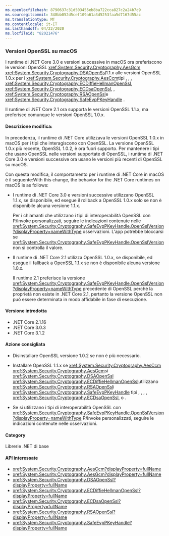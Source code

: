 ```yaml
---
ms.openlocfilehash: 8790637c31d503455eb8ba722cca827c2a24b7c9
ms.sourcegitcommit: 348bb052d5cef109a61a3d5253faa5d7167d55ac
ms.translationtype: MT
ms.contentlocale: it-IT
ms.lasthandoff: 04/22/2020
ms.locfileid: "82021476"
---
```

### <a name="openssl-versions-on-macos"></a>Versioni OpenSSL su macOS

I runtime di .NET Core 3.0 e versioni successive in macOS ora preferiscono le versioni OpenSSL <xref:System.Security.Cryptography.AesGcm> <xref:System.Security.Cryptography.DSAOpenSsl>1.1.x alle versioni OpenSSL 1.0.x per i <xref:System.Security.Cryptography.AesCcm>tipi , , , <xref:System.Security.Cryptography.ECDiffieHellmanOpenSsl>, <xref:System.Security.Cryptography.ECDsaOpenSsl>, , <xref:System.Security.Cryptography.RSAOpenSsl>e <xref:System.Security.Cryptography.SafeEvpPKeyHandle> .

Il runtime di .NET Core 2.1 ora supporta le versioni OpenSSL 1.1.x, ma preferisce comunque le versioni OpenSSL 1.0.x.

#### <a name="change-description"></a>Descrizione modifica:

In precedenza, il runtime di .NET Core utilizzava le versioni OpenSSL 1.0.x in macOS per i tipi che interagiscono con OpenSSL. La versione OpenSSL 1.0.x più recente, OpenSSL 1.0.2, è ora fuori supporto. Per mantenere i tipi che usano OpenSSL nelle versioni supportate di OpenSSL, i runtime di .NET Core 3.0 e versioni successive ora usano le versioni più recenti di OpenSSL su macOS.

Con questa modifica, il comportamento per i runtime di .NET Core in macOS è il seguente:With this change, the behavior for the .NET Core runtimes on macOS is as follows:

- I runtime di .NET Core 3.0 e versioni successive utilizzano OpenSSL 1.1.x, se disponibile, ed esegue il rollback a OpenSSL 1.0.x solo se non è disponibile alcuna versione 1.1.x.

  Per i chiamanti che utilizzano i tipi di interoperabilità OpenSSL con P/Invoke personalizzati, seguire le indicazioni contenute nelle <xref:System.Security.Cryptography.SafeEvpPKeyHandle.OpenSslVersion?displayProperty=nameWithType> osservazioni. L'app potrebbe bloccarsi se <xref:System.Security.Cryptography.SafeEvpPKeyHandle.OpenSslVersion> non si controlla il valore.

- Il runtime di .NET Core 2.1 utilizza OpenSSL 1.0.x, se disponibile, ed esegue il fallback a OpenSSL 1.1.x se non è disponibile alcuna versione 1.0.x.

  Il runtime 2.1 preferisce la versione <xref:System.Security.Cryptography.SafeEvpPKeyHandle.OpenSslVersion?displayProperty=nameWithType> precedente di OpenSSL perché la proprietà non esiste in .NET Core 2.1, pertanto la versione OpenSSL non può essere determinata in modo affidabile in fase di esecuzione.

#### <a name="version-introduced"></a>Versione introdotta

- .NET Core 2.1.16
- .NET Core 3.0.3
- .NET Core 3.1.2

#### <a name="recommended-action"></a>Azione consigliata

- Disinstallare OpenSSL versione 1.0.2 se non è più necessario.

- Installare OpenSSL 1.1.x se <xref:System.Security.Cryptography.AesCcm> <xref:System.Security.Cryptography.AesGcm>si <xref:System.Security.Cryptography.DSAOpenSsl> <xref:System.Security.Cryptography.ECDiffieHellmanOpenSsl>utilizzano <xref:System.Security.Cryptography.RSAOpenSsl>i <xref:System.Security.Cryptography.SafeEvpPKeyHandle> tipi , , , , <xref:System.Security.Cryptography.ECDsaOpenSsl>, o .

- Se si utilizzano i tipi di interoperabilità OpenSSL con <xref:System.Security.Cryptography.SafeEvpPKeyHandle.OpenSslVersion?displayProperty=nameWithType> P/Invoke personalizzati, seguire le indicazioni contenute nelle osservazioni.

#### <a name="category"></a>Category

Librerie .NET di base

#### <a name="affected-apis"></a>API interessate

- <xref:System.Security.Cryptography.AesCcm?displayProperty=fullName>
- <xref:System.Security.Cryptography.AesGcm?displayProperty=fullName>
- <xref:System.Security.Cryptography.DSAOpenSsl?displayProperty=fullName>
- <xref:System.Security.Cryptography.ECDiffieHellmanOpenSsl?displayProperty=fullName>
- <xref:System.Security.Cryptography.ECDsaOpenSsl?displayProperty=fullName>
- <xref:System.Security.Cryptography.RSAOpenSsl?displayProperty=fullName>
- <xref:System.Security.Cryptography.SafeEvpPKeyHandle?displayProperty=fullName>

<!--

### Affected APIs

- `T:System.Security.Cryptography.AesCcm``
- `T:System.Security.Cryptography.AesGcm`
- `T:System.Security.Cryptography.DSAOpenSsl`
- `T:System.Security.Cryptography.ECDiffieHellmanOpenSsl`
- `T:System.Security.Cryptography.ECDsaOpenSsl`
- `T:System.Security.Cryptography.RSAOpenSsl`
- `T:System.Security.Cryptography.SafeEvpPKeyHandle`

-->
